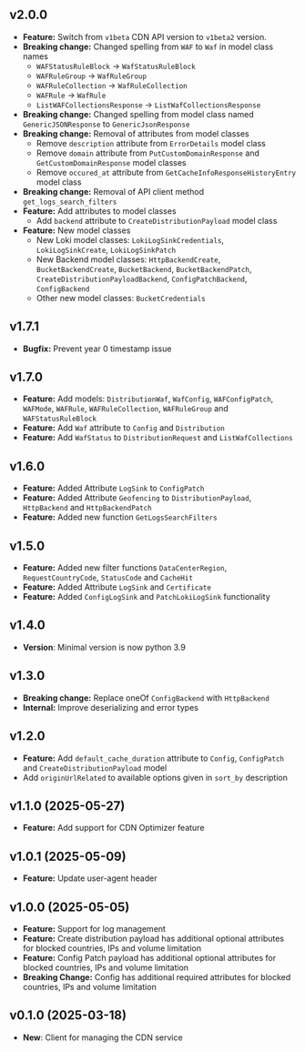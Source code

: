 ## v2.0.0
- **Feature:** Switch from `v1beta` CDN API version to `v1beta2` version.
- **Breaking change:** Changed spelling from `WAF` to `Waf` in model class names
  - `WAFStatusRuleBlock` -> `WafStatusRuleBlock`
  - `WAFRuleGroup` -> `WafRuleGroup`
  - `WAFRuleCollection` -> `WafRuleCollection`
  - `WAFRule` -> `WafRule`
  - `ListWAFCollectionsResponse` -> `ListWafCollectionsResponse`
- **Breaking change:** Changed spelling from model class named `GenericJSONResponse` to `GenericJsonResponse`
- **Breaking change:** Removal of attributes from model classes
  - Remove `description` attribute from `ErrorDetails` model class
  - Remove `domain` attribute from `PutCustomDomainResponse` and `GetCustomDomainResponse` model classes
  - Remove `occured_at` attribute from `GetCacheInfoResponseHistoryEntry` model class
- **Breaking change:** Removal of API client method `get_logs_search_filters`
- **Feature:** Add attributes to model classes
  - Add `backend` attribute to `CreateDistributionPayload` model class
- **Feature:** New model classes
  - New Loki model classes: `LokiLogSinkCredentials`, `LokiLogSinkCreate`, `LokiLogSinkPatch`
  - New Backend model classes: `HttpBackendCreate`,  `BucketBackendCreate`, `BucketBackend`, `BucketBackendPatch`, `CreateDistributionPayloadBackend`, `ConfigPatchBackend`, `ConfigBackend`
  - Other new model classes: `BucketCredentials`

## v1.7.1
- **Bugfix:** Prevent year 0 timestamp issue

## v1.7.0
- **Feature:** Add models: `DistributionWaf`, `WafConfig`, `WAFConfigPatch`, `WAFMode`, `WAFRule`, `WAFRuleCollection`, `WAFRuleGroup` and `WAFStatusRuleBlock`
- **Feature:** Add `Waf` attribute to `Config` and `Distribution`
- **Feature:** Add `WafStatus` to `DistributionRequest` and `ListWafCollections`

## v1.6.0
- **Feature:** Added Attribute `LogSink` to `ConfigPatch`
- **Feature:** Added Attribute `Geofencing` to `DistributionPayload`, `HttpBackend` and `HttpBackendPatch`
- **Feature:** Added new function `GetLogsSearchFilters`

## v1.5.0
- **Feature:** Added new filter functions `DataCenterRegion`, `RequestCountryCode`, `StatusCode` and `CacheHit`
- **Feature:** Added Attribute `LogSink` and `Certificate`
- **Feature:** Added `ConfigLogSink` and `PatchLokiLogSink` functionality

## v1.4.0
- **Version**: Minimal version is now python 3.9

## v1.3.0
- **Breaking change:** Replace oneOf `ConfigBackend` with `HttpBackend`
- **Internal:** Improve deserializing and error types

## v1.2.0
- **Feature:** Add `default_cache_duration` attribute to `Config`, `ConfigPatch` and `CreateDistributionPayload` model
- Add `originUrlRelated` to available options given in `sort_by` description

## v1.1.0 (2025-05-27)
- **Feature:** Add support for CDN Optimizer feature

## v1.0.1 (2025-05-09)
- **Feature:** Update user-agent header

## v1.0.0 (2025-05-05)
- **Feature:** Support for log management
- **Feature:** Create distribution payload has additional optional attributes for blocked countries, IPs and volume limitation
- **Feature:** Config Patch payload has additional optional attributes for blocked countries, IPs and volume limitation
- **Breaking Change:** Config has additional required attributes for blocked countries, IPs and volume limitation

## v0.1.0 (2025-03-18)
- **New**: Client for managing the CDN service
